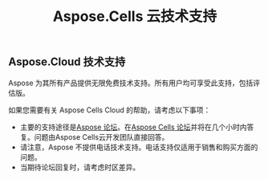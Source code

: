 ﻿---
title: Aspose.Cells 云技术支持
second_title: Documen
ArticleTitle: Aspose.Cells Cloud Technical Suppor
LinkTitle: Technical Suppor
type: docs
url: /zh/technical-support/
description: Aspose.Cells 云支持 Excel 创建、转换、合并、拆分、保护、内部对象操作等
weight: 80
kwords: Excel, Office 云, REST API, 电子表格, PDF, CSV, Json, Markdown, 技术支持
---
## **Aspose.Cloud 技术支持**

Aspose 为其所有产品提供无限免费技术支持。所有用户均可享受此支持，包括评估版。

如果您需要有关 Aspose Cells Cloud 的帮助，请考虑以下事项：

- 主要的支持途径是[Aspose 论坛](http://forum.aspose.cloud/)。在[Aspose Cells 论坛](https://forum.aspose.cloud/c/cells)并将在几个小时内答复。问题由Aspose Cells云开发团队直接回答。
- 请注意，Aspose 不提供电话技术支持。电话支持仅适用于销售和购买方面的问题。
- 当期待论坛回复时，请考虑时区差异。
